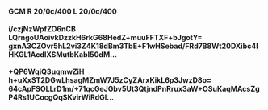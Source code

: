#### GCM R 20/0c/400 L 20/0c/400
**i/czjNzWpfZO6nCB**<br/>**LQrngoUAoivkDzzkH6rkG68HedZ+muuFFTXF+bJgotY=**<br/>**gxnA3CZOvr5hL2vi3Z4K18dBm3TbE+F1wHSebad/FRd7B8Wt20DXibc4IHKGL1AcdIXSMutbKabI50dM...**<br/><br/>
**+QP6WqiQ3uqmwZiH**<br/>**h+uXxST2DGwLhsagMZmW7J5zCyZArxKikL6p3JwzD8o=**<br/>**64cApFSOLLrD1m/+71qcGeJGbv5Ut3QtjndPnRrux3aW+OSuKaqMAcsZgP4Rs1UCocgQqSKvirWiRdGI...**